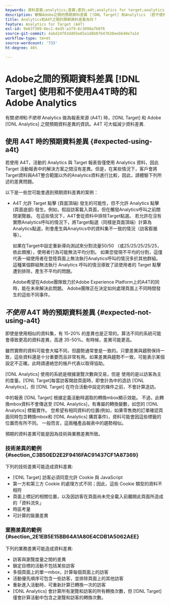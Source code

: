 ```yaml
---
keywords: 資料差異;analytics;差異;差別;a4t;analytics for target;analytics 作為報表來源
description: 瞭解Adobe之間的預期資料差異 [!DNL Target] 和Analytics （若不使用Analytics用於） [!DNL Target] (A4T)，可完全消除資料差異。
title: Analytics和A4T之間的預期資料差異為何？
feature: Analytics for Target (A4T)
exl-id: 9e63f309-8ec1-4ed5-a1f9-6c3098a7b8f6
source-git-commit: 4abd24f63dd65e65a1d8b07647630eeb640e7a1d
workflow-type: tm+mt
source-wordcount: '733'
ht-degree: 46%

---
```


# Adobe之間的預期資料差異 [!DNL Target] 使用和不使用A4T時的和Adobe Analytics

有關&#x200B;*使用*&#x200B;和&#x200B;*不使用* Analytics 做為報表來源 (A4T) 時，[!DNL Target] 和 Adobe [!DNL Analytics] 之間預期資料差異的資訊。A4T 可大幅減少資料差異.

## 使用 A4T 時的預期資料差異 {#expected-using-a4t}

若使用 A4T，活動的 Analytics 與 Target 報表皆僅使用 Analytics 資料，因此 Target 活動報表中的解決方案之間沒有差異。但是，在某些情況下，客戶會將Target資料與A4T整合範圍以外的Analytics資料進行比較，因此，請體驗下列所述的差異問題。

以下是一些您可能會遇到預期資料差異的案例：

* A4T 允許 Target 點擊 (頁面頂端) 發生的可能性，但不允許 Analytics 點擊 (頁面底部) 發生。例如，假設訪客載入頁面，但在觸發Analytics呼叫之前關閉瀏覽器。 在這些情況下，A4T會從資料中排除Target點選。 若允許在沒有實際Analytics呼叫的情況下，將Target點選（同樣是頁面頂端）計算為Analytics點選，則會產生與Analytics中的資料集不一致的情況（訪客膨脹等）。

   如果在Target中設定重新導向測試來分割流量50/50 （或25/25/25/25/25，依此類推），使用者行為可能無法平均分割。 如果您發現不平均的分割，這僅代表一組使用者在登陸頁面上無法執行Analytics呼叫的情況多於其他群組。 這種某個群組無法執行 Analytics 呼叫的情況導致了該使用者的 Target 點擊遭到排除，產生不平均的問題。

   Adobe希望在Adobe團隊致力於Adobe Experience Platform上的A4T的同時，能在未來解決此問題。 Adobe團隊正在決定如何處理頁面上不同時間發生的這些不同事件。

## *不使用* A4T 時的預期資料差異 {#expected-not-using-a4t}

即使是使用相似的資料集，有 15-20% 的差異也是正常的。算法不同的系統可能會導致更高的資料差異，高達 35-50%。有時候，差異可能更高。

雖然實際的資料可能會大幅不同，但趨勢通常會是一致的。只要差異與趨勢保持一致，這些資料還是十分重要而且非常有用。如果差異與趨勢不一致，可能表示某個設定不正確。此時請連絡您的帳戶代表以取得協助。

[!DNL Analytics] 使用的系統是根據瀏覽次數與交易，但是 使用的是以訪客為主的度量。[!DNL Target]每當訪客開啟頁面時，即會計為中的造訪 [!DNL Analytics]，但 [!DNL Target] 在符合活動中設定的條件之前，不會計算造訪。

中的報表 [!DNL Target] 根據定義活動時選取的轉換mbox顯示效能。 不過，此轉換mbox資料不會傳送至 [!DNL Analytics]，有專屬的轉換變數，如您的 [!DNL Analytics] 標籤實作。 您希望有相同資料的位置(例如，如果零售商的訂單確認頁面同時包含轉換mbox和 [!DNL Analytics] 購買事件)，資料可能會因這些標籤的位置而有所不同。 一般而言，這兩種產品報表中的趨勢相似。

預期的資料差異可能是因為技術與業務差異所致。

### 技術差異的範例 {#section_C3B50ED2E2F9416FAC91437CF1A87369}

下列的技術差異可能造成資料差異:

* [!DNL Target] 訪客必須同意允許 Cookie 與 JavaScript
* 第一方和第三方 Cookie 的處理方式不同；因此，這些 Cookie 類型的資料不相符
* 頁面上標記的相關位置，以及因訪客在頁面尚未完全載入前離開此頁面所造成的「資料流失」
* 時區考量
* 可計算的裝置差異

### 業務差異的範例 {#section_2E1EB5E15BB64A1A80E4CDB1A5062AEE}

下列的業務差異可能造成資料差異:

* 訪客與瀏覽度量之間的差異
* 鎖定目標的活動不包括某些訪客
* 多個頁面上的單一mbox，計算每個頁面上的訪客
* 活動優先順序可包含一些訪客，並排除頁面上的其他訪客
* 重新進入活動時，可重新計算已轉換一次的訪客
* [!DNL Analytics] 會計算所有瀏覽和訪客的所有轉換次數，但 [!DNL Target] 僅會計算活動中包含之瀏覽和訪客的轉換次數。
